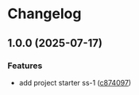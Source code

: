# Changelog

## 1.0.0 (2025-07-17)


### Features

* add project starter ss-1 ([c874097](https://github.com/BinaryStudioAcademy/bsa-2025-smartscapes/commit/c874097e7488406c2b1c87d4720bb606b7d782be))
